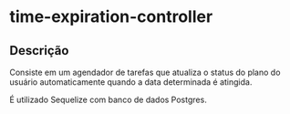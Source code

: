 # time-expiration-controller

## Descrição

Consiste em um agendador de tarefas que atualiza o status do plano do usuário automaticamente quando a data determinada é atingida.

É utilizado Sequelize com banco de dados Postgres.
